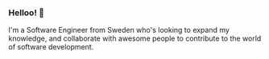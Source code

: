### Helloo! 👋

I'm a Software Engineer from Sweden who's looking to expand my knowledge, and collaborate with awesome people to contribute to the world of software development.

<!---
- 👋 Hi, I’m @OscardBL
- 👀 I’m interested in ...
- 🌱 I’m currently learning ...
- 💞️ I’m looking to collaborate on ...
- 📫 How to reach me ...


OscardBL/OscardBL is a ✨ special ✨ repository because its `README.md` (this file) appears on your GitHub profile.
You can click the Preview link to take a look at your changes.
--->
